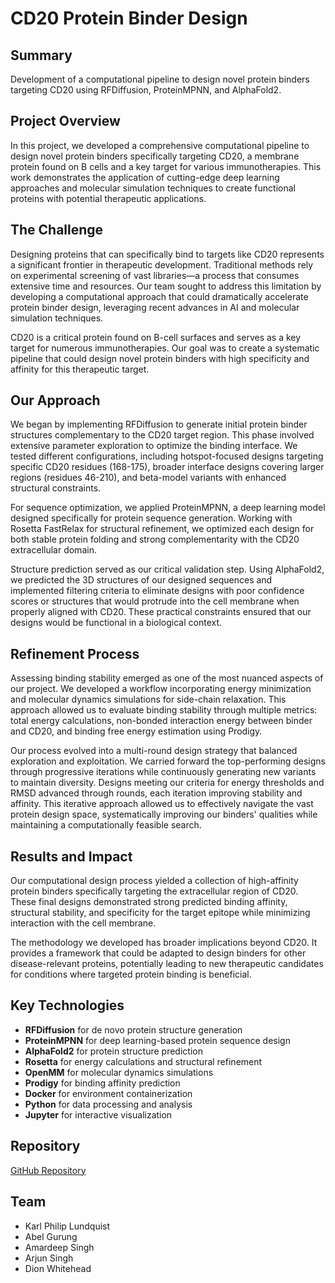 # CD20 Protein Binder Design

## Summary
Development of a computational pipeline to design novel protein binders targeting CD20 using RFDiffusion, ProteinMPNN, and AlphaFold2.

## Project Overview

In this project, we developed a comprehensive computational pipeline to design novel protein binders specifically targeting CD20, a membrane protein found on B cells and a key target for various immunotherapies. This work demonstrates the application of cutting-edge deep learning approaches and molecular simulation techniques to create functional proteins with potential therapeutic applications.

## The Challenge

Designing proteins that can specifically bind to targets like CD20 represents a significant frontier in therapeutic development. Traditional methods rely on experimental screening of vast libraries—a process that consumes extensive time and resources. Our team sought to address this limitation by developing a computational approach that could dramatically accelerate protein binder design, leveraging recent advances in AI and molecular simulation techniques.

CD20 is a critical protein found on B-cell surfaces and serves as a key target for numerous immunotherapies. Our goal was to create a systematic pipeline that could design novel protein binders with high specificity and affinity for this therapeutic target.

## Our Approach

We began by implementing RFDiffusion to generate initial protein binder structures complementary to the CD20 target region. This phase involved extensive parameter exploration to optimize the binding interface. We tested different configurations, including hotspot-focused designs targeting specific CD20 residues (168-175), broader interface designs covering larger regions (residues 46-210), and beta-model variants with enhanced structural constraints.

For sequence optimization, we applied ProteinMPNN, a deep learning model designed specifically for protein sequence generation. Working with Rosetta FastRelax for structural refinement, we optimized each design for both stable protein folding and strong complementarity with the CD20 extracellular domain.

Structure prediction served as our critical validation step. Using AlphaFold2, we predicted the 3D structures of our designed sequences and implemented filtering criteria to eliminate designs with poor confidence scores or structures that would protrude into the cell membrane when properly aligned with CD20. These practical constraints ensured that our designs would be functional in a biological context.

## Refinement Process

Assessing binding stability emerged as one of the most nuanced aspects of our project. We developed a workflow incorporating energy minimization and molecular dynamics simulations for side-chain relaxation. This approach allowed us to evaluate binding stability through multiple metrics: total energy calculations, non-bonded interaction energy between binder and CD20, and binding free energy estimation using Prodigy.

Our process evolved into a multi-round design strategy that balanced exploration and exploitation. We carried forward the top-performing designs through progressive iterations while continuously generating new variants to maintain diversity. Designs meeting our criteria for energy thresholds and RMSD advanced through rounds, each iteration improving stability and affinity. This iterative approach allowed us to effectively navigate the vast protein design space, systematically improving our binders' qualities while maintaining a computationally feasible search.

## Results and Impact

Our computational design process yielded a collection of high-affinity protein binders specifically targeting the extracellular region of CD20. These final designs demonstrated strong predicted binding affinity, structural stability, and specificity for the target epitope while minimizing interaction with the cell membrane.

The methodology we developed has broader implications beyond CD20. It provides a framework that could be adapted to design binders for other disease-relevant proteins, potentially leading to new therapeutic candidates for conditions where targeted protein binding is beneficial.

## Key Technologies

- **RFDiffusion** for de novo protein structure generation
- **ProteinMPNN** for deep learning-based protein sequence design
- **AlphaFold2** for protein structure prediction
- **Rosetta** for energy calculations and structural refinement
- **OpenMM** for molecular dynamics simulations
- **Prodigy** for binding affinity prediction
- **Docker** for environment containerization
- **Python** for data processing and analysis
- **Jupyter** for interactive visualization

## Repository

[GitHub Repository](https://github.com/klundquist/cd20-binder-design)

## Team

- Karl Philip Lundquist
- Abel Gurung
- Amardeep Singh
- Arjun Singh
- Dion Whitehead